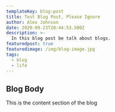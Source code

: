 ```yaml
---
templateKey: blog-post
title: Test Blog Post, Please Ignore
author: Alex Johnson
date: 2020-09-23T20:44:53.500Z
description: >-
  In this blog post be talk about blogs.
featuredpost: true
featuredimage: /img/blog-image.jpg
tags:
  - blog
  - life
---
```


## Blog Body

This is the content section of the blog
